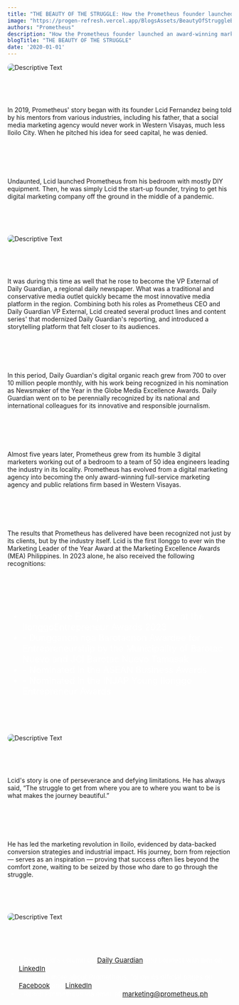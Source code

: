 ```yaml
---
title: "THE BEAUTY OF THE STRUGGLE: How the Prometheus founder launched an award-winning marketing rocketship from a small bedroom"
image: "https://progen-refresh.vercel.app/BlogsAssets/BeautyOfStruggleBlogs/InterstellarGroupPhoto.webp"
authors: "Prometheus"
description: "How the Prometheus founder launched an award-winning marketing rocketship from a small bedroom"
blogTitle: "THE BEAUTY OF THE STRUGGLE"
date: '2020-01-01'
---
```


<div style="display: flex;
    flex-direction: column;
    gap: 4rem;
    "
    >
<img src="/BlogsAssets/BeautyOfStruggleBlogs/InterstellarGroupPhoto.webp" alt="Descriptive Text" style="border-radius: 15px;">

<p className="text-[#FFFFFF] sm:text-[28px] pb-5  sm:pb-10 ">
  In 2019, Prometheus' story began with its founder Lcid Fernandez being told by his mentors from various industries, including his father, that a social media marketing agency would never work in Western Visayas, much less Iloilo City. When he pitched his idea for seed capital, he was denied.
</p>

<p className="text-[#FFFFFF] sm:text-[28px] pb-5  sm:pb-10 ">
  Undaunted, Lcid launched Prometheus from his bedroom with mostly DIY equipment. Then, he was simply Lcid the start-up founder, trying to get his digital marketing company off the ground in the middle of a pandemic.
</p>

<img src="/BlogsAssets/BeautyOfStruggleBlogs/LCIDANDGINO2.webp" alt="Descriptive Text" style="border-radius: 15px;">

<p className="text-[#FFFFFF] sm:text-[28px] pb-5  sm:pb-10  ">
  It was during this time as well that he rose to become the VP External of Daily Guardian, a regional daily newspaper. What was a traditional and conservative media outlet quickly became the most innovative media platform in the region. Combining both his roles as Prometheus CEO and Daily Guardian VP External, Lcid created several product lines and content series' that modernized Daily Guardian's reporting, and introduced a storytelling platform that felt closer to its audiences.
</p>

<p className="text-[#FFFFFF] sm:text-[28px] pb-5  sm:pb-10  ">
  In this period, Daily Guardian's digital organic reach grew from 700 to over 10 million people monthly, with his work being recognized in his nomination as Newsmaker of the Year in the Globe Media Excellence Awards. Daily Guardian went on to be perennially recognized by its national and international colleagues for its innovative and responsible journalism.
</p>

<p className="text-[#FFFFFF] sm:text-[28px] pb-5  sm:pb-10  ">
  Almost five years later, Prometheus grew from its humble 3 digital marketers working out of a bedroom to a team of 50 idea engineers leading the industry in its locality. Prometheus has evolved from a digital marketing agency into becoming the only award-winning full-service marketing agency and public relations firm based in Western Visayas.
</p>

<p className="text-[#FFFFFF] sm:text-[28px] pb-5  sm:pb-10  ">
  The results that Prometheus has delivered have been recognized not just by its clients, but by the industry itself. Lcid is the first Ilonggo to ever win the Marketing Leader of the Year Award at the Marketing Excellence Awards (MEA) Philippines. In 2023 alone, he also received the following recognitions:
</p>

<ul style="color: white; font-size: 20px">
<li> - Innovative Entrepreneur of the Year at the IlonggoEntrepreneur Awards 2023 </li>
<li> - Dungganon nga Barotacnon Awardee for Entrepreneurship by the Municipality of Barotac Nuevo and JCI Barotac Nuevo Tamasak </li>
<li> - Nominated in the ASEAN Business Awards</li> 
<li> - Nominated in the INJAP Young Ilonggo Entrepreneur Awards </li>
</ul>
<div className="w-full pb-10  flex justify-center items-center ">
<img src="/BlogsAssets/BeautyOfStruggleBlogs/Lcidtrophy2.webp" alt="Descriptive Text" style="border-radius: 15px;" className="w-[600px]">
</div>
<p className="text-[#FFFFFF] sm:text-[28px] pb-5  sm:pb-10 ">
  Lcid's story is one of perseverance and defying limitations. He has always said, “The struggle to get from where you are to where you want to be is what makes the journey beautiful.”
</p>

<p className="text-[#FFFFFF] sm:text-[28px] pb-5  sm:pb-10 ">
  He has led the marketing revolution in Iloilo, evidenced by data-backed conversion strategies and industrial impact. His journey, born from rejection — serves as an inspiration — proving that success often lies beyond the comfort zone, waiting to be seized by those who dare to go through the struggle.
</p>

<img src="/BlogsAssets/BeautyOfStruggleBlogs/PrometheusMothership2.webp" alt="Descriptive Text" style="border-radius: 15px;">

<div style="color: white; font-size: 15px; display: flex; flex-direction: column;  gap: 3.5rem; ">
<ul className="text-[#FFFFFF]  sm:text-[15px] flex flex-col gap-5  ">
<li className="text-[#FFFFFF]   sm:text-[15px]  "> -  Read Lcid's column on <a href="https://dailyguardian.com.ph/category/opinion/prometheus/" className="text-blue-500">Daily Guardian</a> and connect with him on <a href="https://ph.linkedin.com/in/lcidfernandez" className="text-blue-500">LinkedIn</a>. </li>
<li className="text-[#FFFFFF]   sm:text-[15px]  "> - To learn more about Prometheus, follow its official pages on <a href="https://www.facebook.com/PrometheusPr" className="text-blue-500">Facebook</a> and <a href="https://www.linkedin.com/company/prometheusph/" className="text-blue-500">LinkedIn</a>. </li>
<li className="text-[#FFFFFF] sm:text-[15px]  "> - Reach Prometheus via email at <a href="mailto:marketing@prometheus.ph" className="text-blue-500">marketing@prometheus.ph</a>.</li>

</ul>
 
</div>
<!-- <meta name="author" content="Prometheus" />
<meta name="publish_date" property="og:publish_date" content="2024-05-09"> -->
</div>
